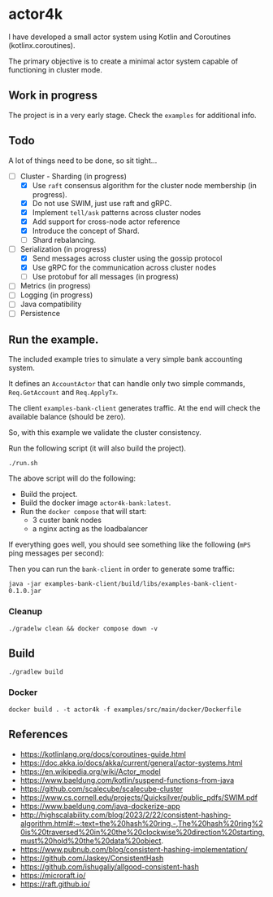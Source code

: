 # actor4k

I have developed a small actor system using Kotlin and Coroutines (kotlinx.coroutines).

The primary objective is to create a minimal actor system capable of functioning in cluster mode.

## Work in progress

The project is in a very early stage.
Check the `examples` for additional info.

## Todo

A lot of things need to be done, so sit tight…

- [ ] Cluster - Sharding (in progress)
    - [x] Use `raft` consensus algorithm for the cluster node membership (in progress).
    - [x] Do not use SWIM, just use raft and gRPC.
    - [x] Implement `tell/ask` patterns across cluster nodes
    - [x] Add support for cross-node actor reference
    - [x] Introduce the concept of Shard.
    - [ ] Shard rebalancing.
- [ ] Serialization (in progress)
    - [x] Send messages across cluster using the gossip protocol
    - [x] Use gRPC for the communication across cluster nodes
    - [ ] Use protobuf for all messages (in progress)
- [ ] Metrics (in progress)
- [ ] Logging (in progress)
- [ ] Java compatibility
- [ ] Persistence

## Run the example.

The included example tries to simulate a very simple bank accounting system.

It defines an `AccountActor` that can handle only two simple commands,
`Req.GetAccount` and `Req.ApplyTx`.

The client `examples-bank-client` generates traffic.
At the end will check the available balance (should be zero).

So, with this example we validate the cluster consistency.

Run the following script (it will also build the project).

```shell
./run.sh
```

The above script will do the following:

- Build the project.
- Build the docker image `actor4k-bank:latest`.
- Run the `docker compose` that will start:
    - 3 custer bank nodes
    - a nginx acting as the loadbalancer

If everything goes well, you should see something like the following (`mPS` ping messages per second):

Then you can run the `bank-client` in order to generate some traffic:

```shell
java -jar examples-bank-client/build/libs/examples-bank-client-0.1.0.jar
```

### Cleanup

```shell
./gradelw clean && docker compose down -v
```

## Build

```shell
./gradlew build
```

### Docker

```shell
docker build . -t actor4k -f examples/src/main/docker/Dockerfile
```

## References

- https://kotlinlang.org/docs/coroutines-guide.html
- https://doc.akka.io/docs/akka/current/general/actor-systems.html
- https://en.wikipedia.org/wiki/Actor_model
- https://www.baeldung.com/kotlin/suspend-functions-from-java
- https://github.com/scalecube/scalecube-cluster
- https://www.cs.cornell.edu/projects/Quicksilver/public_pdfs/SWIM.pdf
- https://www.baeldung.com/java-dockerize-app
- http://highscalability.com/blog/2023/2/22/consistent-hashing-algorithm.html#:~:text=the%20hash%20ring.-,The%20hash%20ring%20is%20traversed%20in%20the%20clockwise%20direction%20starting,must%20hold%20the%20data%20object.
- https://www.pubnub.com/blog/consistent-hashing-implementation/
- https://github.com/Jaskey/ConsistentHash
- https://github.com/ishugaliy/allgood-consistent-hash
- https://microraft.io/
- https://raft.github.io/